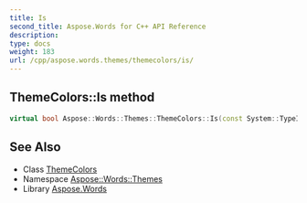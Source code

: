```yaml
---
title: Is
second_title: Aspose.Words for C++ API Reference
description: 
type: docs
weight: 183
url: /cpp/aspose.words.themes/themecolors/is/
---
```

## ThemeColors::Is method




```cpp
virtual bool Aspose::Words::Themes::ThemeColors::Is(const System::TypeInfo &target) const override
```

## See Also

* Class [ThemeColors](../)
* Namespace [Aspose::Words::Themes](../../)
* Library [Aspose.Words](../../../)
